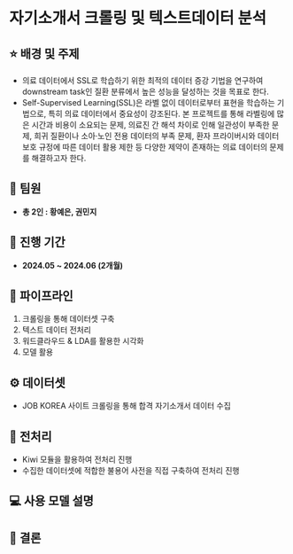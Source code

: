 # 자기소개서 크롤링 및 텍스트데이터 분석

## ⭐ 배경 및 주제
- 의료 데이터에서 SSL로 학습하기 위한 최적의 데이터 증강 기법을 연구하여 downstream task인 질환 분류에서 높은 성능을 달성하는 것을 목표로 한다. 
- Self-Supervised Learning(SSL)은 라벨 없이 데이터로부터 표현을 학습하는 기법으로, 특히 의료 데이터에서 중요성이 강조된다. 본 프로젝트를 통해 라벨링에 많은 시간과 비용이 소요되는 문제, 의료진 간 해석 차이로 인해 일관성이 부족한 문제, 희귀 질환이나 소아·노인 전용 데이터의 부족 문제, 환자 프라이버시와 데이터 보호 규정에 따른 데이터 활용 제한 등 다양한 제약이 존재하는 의료 데이터의 문제를 해결하고자 한다. 


## 💁 팀원
- **총 2인 : 황예은, 권민지**


## 📅 진행 기간 
- **2024.05 ~ 2024.06 (2개월)**


## 🚀 파이프라인
1. 크롤링을 통해 데이터셋 구축
2. 텍스트 데이터 전처리
3. 워드클라우드 & LDA를 활용한 시각화
4. 모델 활용


## ⚙️ 데이터셋
- JOB KOREA 사이트 크롤링을 통해 합격 자기소개서 데이터 수집 

  
## 🔎 전처리 
- Kiwi 모듈을 활용하여 전처리 진행
- 수집한 데이터셋에 적합한 불용어 사전을 직접 구축하여 전처리 진행



## 💻 사용 모델 설명

   
   
## 👏 결론
